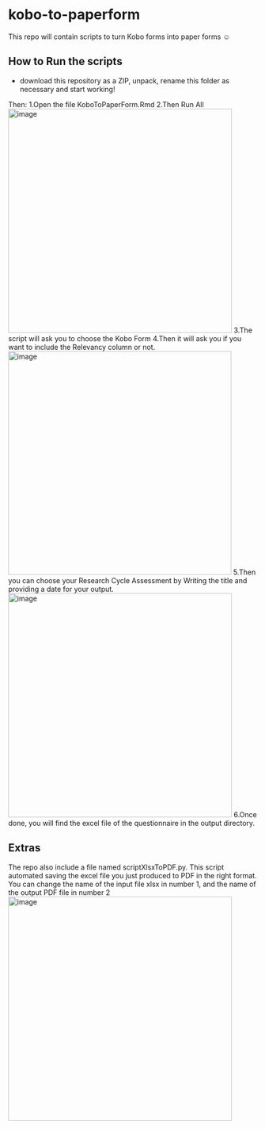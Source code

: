 # kobo-to-paperform
This repo will contain scripts to turn Kobo forms into paper forms ☺️ 

## How to Run the scripts

- download this repository as a ZIP, unpack, rename this folder as necessary and start working!

Then:
1.Open the file KoboToPaperForm.Rmd
2.Then Run All
<img width="452" alt="image" src="https://user-images.githubusercontent.com/73339994/223978805-9a233dbb-9707-446f-8306-d94a07ad0d01.png">
3.The script will ask you to choose the Kobo Form
4.Then it will ask you if you want to include the Relevancy column or not.
<img width="451" alt="image" src="https://user-images.githubusercontent.com/73339994/223978961-5008a1e4-7760-407d-9798-1fa89c183216.png">
5.Then you can choose your Research Cycle Assessment by Writing the title and providing a date for your output. 
<img width="452" alt="image" src="https://user-images.githubusercontent.com/73339994/223979123-463bda39-239f-4cd6-9dc0-5cb4a1f84680.png">
6.Once done, you will find the excel file of the questionnaire in the output directory.

## Extras

The repo also include a file named scriptXlsxToPDF.py. This script automated saving the excel file you just produced to PDF in the right format. You can change the name of the input file xlsx in number 1, and the name of the output PDF file in number 2
<img width="452" alt="image" src="https://user-images.githubusercontent.com/73339994/223979473-7f5adcd7-fb14-4654-98ed-fdb602257657.png">



